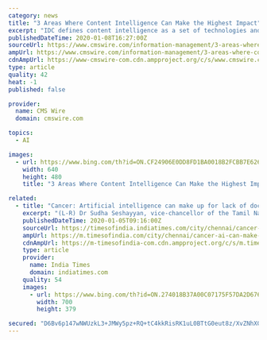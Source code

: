 ```yaml
---
category: news
title: "3 Areas Where Content Intelligence Can Make the Highest Impact"
excerpt: "IDC defines content intelligence as a set of technologies and services that leverage artificial intelligence to carry out tasks such as reading and categorizing a document, routing a document, extracting and validating data from documents, and other tasks related to understanding and processing unstructured content. Cognilytica further ..."
publishedDateTime: 2020-01-08T16:27:00Z
sourceUrl: https://www.cmswire.com/information-management/3-areas-where-content-intelligence-can-make-the-highest-impact/
ampUrl: https://www.cmswire.com/information-management/3-areas-where-content-intelligence-can-make-the-highest-impact/amp/
cdnAmpUrl: https://www-cmswire-com.cdn.ampproject.org/c/s/www.cmswire.com/information-management/3-areas-where-content-intelligence-can-make-the-highest-impact/amp/
type: article
quality: 42
heat: -1
published: false

provider:
  name: CMS Wire
  domain: cmswire.com

topics:
  - AI

images:
  - url: https://www.bing.com/th?id=ON.CF24906E0DD8FD1BA0018B2FCBB7E626
    width: 640
    height: 480
    title: "3 Areas Where Content Intelligence Can Make the Highest Impact"

related:
  - title: "Cancer: Artificial intelligence can make up for lack of doctors, says expert"
    excerpt: "(L-R) Dr Sudha Seshayyan, vice-chancellor of the Tamil Nadu Dr MGR Medical University, World Health Organisati...Read More"
    publishedDateTime: 2020-01-05T09:16:00Z
    sourceUrl: https://timesofindia.indiatimes.com/city/chennai/cancer-ai-can-make-up-for-lack-of-doctors-says-expert/articleshow/73103828.cms
    ampUrl: https://m.timesofindia.com/city/chennai/cancer-ai-can-make-up-for-lack-of-doctors-says-expert/amp_articleshow/73103828.cms
    cdnAmpUrl: https://m-timesofindia-com.cdn.ampproject.org/c/s/m.timesofindia.com/city/chennai/cancer-ai-can-make-up-for-lack-of-doctors-says-expert/amp_articleshow/73103828.cms
    type: article
    provider:
      name: India Times
      domain: indiatimes.com
    quality: 54
    images:
      - url: https://www.bing.com/th?id=ON.274018B37A00C07175F57DA2D676A6C8
        width: 700
        height: 379

secured: "D6Bv6p147wNWUzkL3+JMWy5pz+RQ+tC4kkRisRK1uL0BTtG0eut8z/XvZNhXGe1VdRdxDR6UKpwHTib7UHqPT1ezKG5KM7I9gqQzRD21gcJToGSVsTG/LPJ8KrlDIxsGMYPlkLnvAL3L3HBoR2yy2R7/AeCoxa+NEjLg2UcPYJERp5mJMhEf13hxz98a5u44XTLSl7DStHqeiZDu+/mSxZ92c69WRWyDE8qdCEE4ww3v6AOxyc8s/XhESxstt8FswdkUBRs3812rVR3fCTYuwQ==;yLvkWzwQ//SMVwY7wDzQBQ=="
---
```


